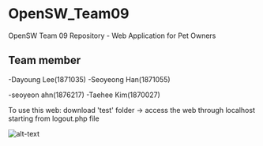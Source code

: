 # OpenSW_Team09
 OpenSW Team 09 Repository - Web Application for Pet Owners
 
 ## Team member
 -Dayoung Lee(1871035) -Seoyeong Han(1871055)

 -seoyeon ahn(1876217) -Taehee Kim(1870027)
 
 
 To use this web: download 'test' folder -> access the web through localhost starting from logout.php file
 
![alt-text](https://github.com/Taehee-K/Pet-Book/blob/main/logout_page.png)
